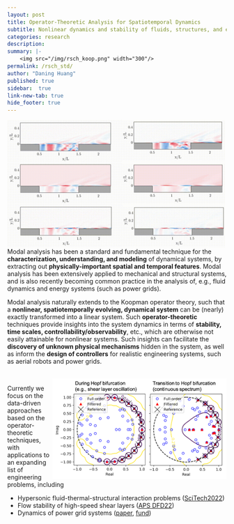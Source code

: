 ```yaml
---
layout: post
title: Operator-Theoretic Analysis for Spatiotemporal Dynamics
subtitle: Nonlinear dynamics and stability of fluids, structures, and energy systems
categories: research
description:
summary: |-
    <img src="/img/rsch_koop.png" width="300"/>
permalink: /rsch_std/
author: "Daning Huang"
published: true
sidebar:  true
link-new-tab: true
hide_footer: true
---
```


<img src="/img/rsch_dmd.gif" align="left" width="500"/>

Modal analysis has been a standard and fundamental technique for the **characterization, understanding, and modeling** of dynamical systems, by extracting out **physically-important spatial and temporal features**. Modal analysis has been extensively applied to mechanical and structural systems, and is also recently becoming common practice in the analysis of, e.g., fluid dynamics and energy systems (such as power grids).

Modal analysis naturally extends to the Koopman operator theory, such that a **nonlinear, spatiotemporally evolving, dynamical system** can be (nearly) exactly transformed into a linear system.  Such **operator-theoretic** techniques provide insights into the system dynamics in terms of **stability, time scales, controllability/observability**, etc., which are otherwise not easily attainable for nonlinear systems.  Such insights can facilitate the **discovery of unknown physical mechanisms** hidden in the system, as well as inform the **design of controllers** for realistic engineering systems, such as aerial robots and power grids.

<br clear="left"/>

<img src="/img/rsch_koop.png" align="right" width="400px"/>

Currently we focus on the data-driven approaches based on the operator-theoretic techniques, with applications to an expanding list of engineering problems, including
+ Hypersonic fluid-thermal-structural interaction problems ([SciTech2022](/news_st22/))
+ Flow stability of high-speed shear layers ([APS DFD22](/news_aps22/))
+ Dynamics of power grid systems ([paper](https://arxiv.org/abs/2205.03214), [fund](/award_amps_22))

<br clear="right"/>